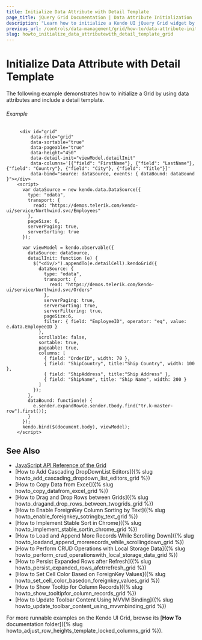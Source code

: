 ```yaml
---
title: Initialize Data Attribute with Detail Template
page_title: jQuery Grid Documentation | Data Attribute Initialization | Kendo UI
description: "Learn how to initialize a Kendo UI jQuery Grid widget by using data attributes and including a detail template."
previous_url: /controls/data-management/grid/how-to/data-attribute-initialization-with-detail-template, /web/grid/how-to/data-attribute-initialization-with-detail-template, /controls/data-management/grid/how-to/Templates/data-attribute-initialization-with-detail-template
slug: howto_initialize_data_attributewith_detail_template_grid
---
```


# Initialize Data Attribute with Detail Template

The following example demonstrates how to initialize a Grid by using data attributes and include a detail template.

###### Example

```dojo
     <div id="grid"
         data-role="grid"
         data-sortable="true"
         data-pageable="true"
         data-height="450"
         data-detail-init="viewModel.detailInit"
         data-columns='[{"field": "FirstName"}, {"field": "LastName"}, {"field": "Country"}, {"field": "City"}, {"field": "Title"}]'
         data-bind="source: dataSource, events: { dataBound: dataBound }"></div>
    <script>
      var dataSource = new kendo.data.DataSource({
        type: "odata",
        transport: {
          read: "https://demos.telerik.com/kendo-ui/service/Northwind.svc/Employees"
        },
        pageSize: 6,
        serverPaging: true,
        serverSorting: true
      });

      var viewModel = kendo.observable({
        dataSource: dataSource,
        detailInit: function (e) {
          $("<div/>").appendTo(e.detailCell).kendoGrid({
            dataSource: {
              type: "odata",
              transport: {
                read: "https://demos.telerik.com/kendo-ui/service/Northwind.svc/Orders"
              },
              serverPaging: true,
              serverSorting: true,
              serverFiltering: true,
              pageSize:6,
              filter: { field: "EmployeeID", operator: "eq", value: e.data.EmployeeID }
            },
            scrollable: false,
            sortable: true,
            pageable: true,
            columns: [
              { field: "OrderID", width: 70 },
              { field: "ShipCountry", title:"Ship Country", width: 100 },
              { field: "ShipAddress", title:"Ship Address" },
              { field: "ShipName", title: "Ship Name", width: 200 }
            ]
          });
        },
        dataBound: function(e) {
          e.sender.expandRow(e.sender.tbody.find("tr.k-master-row").first());
        }
      });
      kendo.bind($(document.body), viewModel);
    </script>
```

## See Also

* [JavaScript API Reference of the Grid](/api/javascript/ui/grid)
* [How to Add Cascading DropDownList Editors]({% slug howto_add_cascading_dropdown_list_editors_grid %})
* [How to Copy Data from Excel]({% slug howto_copy_datafrom_excel_grid %})
* [How to Drag and Drop Rows between Grids]({% slug howto_dragand_drop_rows_between_twogrids_grid %})
* [How to Enable ForeignKey Column Sorting by Text]({% slug howto_enable_foreignkey_sotringby_text_grid %})
* [How to Implement Stable Sort in Chrome]({% slug howto_implement_stable_sortin_chrome_grid %})
* [How to Load and Append More Records While Scrolling Down]({% slug howto_loadand_append_morerecords_while_scrollingdown_grid %})
* [How to Perform CRUD Operations with Local Storage Data]({% slug howto_perform_crud_operationswith_local_storage_data_grid %})
* [How to Persist Expanded Rows after Refresh]({% slug howto_persist_expanded_rows_afetrrefresh_grid %})
* [How to Set Cell Color Based on ForeignKey Values]({% slug howto_set_cell_color_basedon_foreignkey_values_grid %})
* [How to Show Tooltip for Column Records]({% slug howto_show_tooltipfor_column_records_grid %})
* [How to Update Toolbar Content Using MVVM Binding]({% slug howto_update_toolbar_content_using_mvvmbinding_grid %})

For more runnable examples on the Kendo UI Grid, browse its [**How To** documentation folder]({% slug howto_adjust_row_heights_template_locked_columns_grid %}).
